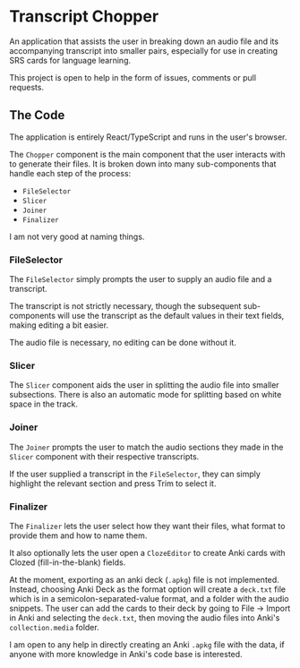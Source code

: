 # Transcript Chopper
An application that assists the user in breaking down an audio file and its accompanying transcript into smaller pairs, especially for use in creating SRS cards for language learning.

This project is open to help in the form of issues, comments or pull requests.

## The Code
The application is entirely React/TypeScript and runs in the user's browser.

The `Chopper` component is the main component that the user interacts with to generate their files. It is broken down into many sub-components that handle each step of the process:

  - `FileSelector`
  - `Slicer`
  - `Joiner`
  - `Finalizer`

I am not very good at naming things.

### FileSelector
The `FileSelector` simply prompts the user to supply an audio file and a transcript.

The transcript is not strictly necessary, though the subsequent sub-components will use the transcript as the default values in their text fields, making editing a bit easier.

The audio file is necessary, no editing can be done without it.

### Slicer
The `Slicer` component aids the user in splitting the audio file into smaller subsections. There is also an automatic mode for splitting based on white space in the track.

### Joiner
The `Joiner` prompts the user to match the audio sections they made in the `Slicer` component with their respective transcripts.

If the user supplied a transcript in the `FileSelector`, they can simply highlight the relevant section and press Trim to select it.

### Finalizer
The `Finalizer` lets the user select how they want their files, what format to provide them and how to name them.

It also optionally lets the user open a `ClozeEditor` to create Anki cards with Clozed (fill-in-the-blank) fields.

At the moment, exporting as an anki deck (`.apkg`) file is not implemented. Instead, choosing Anki Deck as the format option will create a `deck.txt` file which is in a semicolon-separated-value format, and a folder with the audio snippets. The user can add the cards to their deck by going to File -> Import in Anki and selecting the `deck.txt`, then moving the audio files into Anki's `collection.media` folder.

I am open to any help in directly creating an Anki `.apkg` file with the data, if anyone with more knowledge in Anki's code base is interested.